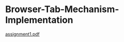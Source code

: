 # Browser-Tab-Mechanism-Implementation
[assignment1.pdf](https://github.com/B-Akcan/Browser-Tab-Mechanism-Implementation/files/10475059/assignment1.pdf)

